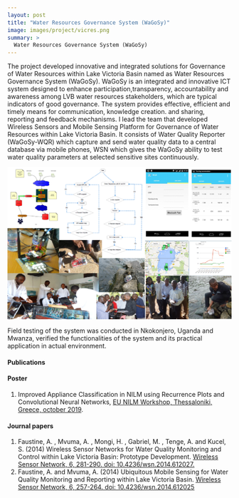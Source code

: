 ```yaml
---
layout: post
title: "Water Resources Governance System (WaGoSy)"
image: images/project/vicres.png
summary: >
  Water Resources Governance System (WaGoSy)
---
```


The project developed innovative and integrated solutions for Governance of Water Resources within Lake Victoria Basin named as Water Resources Governance System (WaGoSy).
WaGoSy is an integrated and innovative ICT system designed to enhance participation,transparency, accountability and awareness among LVB water resources stakeholders, which
are typical indicators of good governance. The system provides effective, efficient and timely means for communication, knowledge creation.
and sharing, reporting and feedback mechanisms. I lead the team that developed Wireless Sensors and Mobile Sensing Platform for Governance of Water Resources within Lake Victoria Basin. It consists of Water Quality Reporter (WaGoSy-WQR) which capture and send water quality data to a central database via mobile phones, WSN which gives the WaGoSy ability to test water quality parameters at selected sensitive sites continuously.

![](/images/project/vicres.png)

Field testing of the system was conducted in Nkokonjero, Uganda and Mwanza, verified the functionalities of the system and its practical application in actual environment.

#### Publications

#### Poster
1. Improved Appliance Classification in NILM using Recurrence Plots and Convolutional Neural Networks, [EU NILM Workshop, Thessaloniki, Greece, october 2019](http://www.nilm.eu/).
  
#### Journal papers
1. Faustine, A. , Mvuma, A. , Mongi, H. , Gabriel, M. , Tenge, A. and Kucel, S. (2014) Wireless Sensor Networks for Water Quality Monitoring and Control within Lake Victoria Basin: Prototype Development. [Wireless Sensor Network, 6, 281-290. doi: 10.4236/wsn.2014.612027.](https://m.scirp.org/papers/52250)
2. Faustine, A. and Mvuma, A. (2014) Ubiquitous Mobile Sensing for Water Quality Monitoring and Reporting within Lake Victoria Basin. [Wireless Sensor Network, 6, 257-264. doi: 10.4236/wsn.2014.612025](https://www.scirp.org/html/1-9501384_52076.htm)